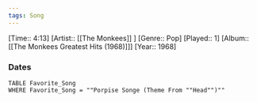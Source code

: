 ```yaml
---
tags: Song  
---
```

[Time:: 4:13]
[Artist:: [[The Monkees]] ]
[Genre:: Pop]
[Played:: 1]
[Album:: [[The Monkees Greatest Hits (1968)]]]
[Year:: 1968]
### Dates
````dataview
TABLE Favorite_Song
WHERE Favorite_Song = ""Porpise Songe (Theme From ""Head"")""
````